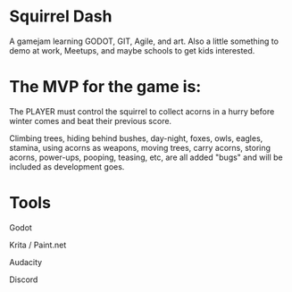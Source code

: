 # Squirrel Dash
A gamejam learning GODOT, GIT, Agile, and art. Also a little something to demo at work, Meetups, and maybe schools to get kids interested.

# The MVP for the game is:
The PLAYER must control the squirrel to collect acorns in a hurry before winter comes and beat their previous score.

Climbing trees, hiding behind bushes, day-night, foxes, owls, eagles, stamina, using acorns as weapons, moving trees, carry acorns, storing acorns, power-ups, pooping, teasing, etc, are all added "bugs" and will be included as development goes.

# Tools
Godot

Krita / Paint.net

Audacity

Discord
